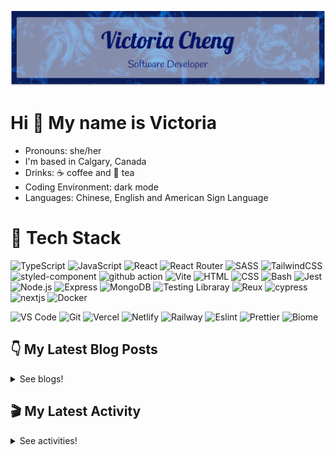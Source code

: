 <div align="center">

  ![banner](./banner/banner.png)

</div>

# Hi 👋 My name is Victoria

- Pronouns: she/her
- I'm based in Calgary, Canada
- Drinks: ☕ coffee and 🍵 tea
- Coding Environment: dark mode
- Languages: Chinese, English and American Sign Language

# 💼 Tech Stack

![TypeScript](https://img.shields.io/badge/TypeScript-3178C6.svg?style=for-the-badge&logo=TypeScript&logoColor=white) ![JavaScript](https://img.shields.io/badge/JavaScript-F7DF1E.svg?style=for-the-badge&logo=JavaScript&logoColor=black) ![React](https://img.shields.io/badge/React-61DAFB.svg?style=for-the-badge&logo=React&logoColor=black) ![React Router](https://img.shields.io/badge/React%20Router-CA4245.svg?style=for-the-badge&logo=React-Router&logoColor=white) ![SASS](https://img.shields.io/badge/Sass-CC6699.svg?style=for-the-badge&logo=Sass&logoColor=white) ![TailwindCSS](https://img.shields.io/badge/Tailwind%20CSS-06B6D4.svg?style=for-the-badge&logo=Tailwind-CSS&logoColor=white) ![styled-component](https://img.shields.io/badge/styledcomponents-DB7093.svg?style=for-the-badge&logo=styled-components&logoColor=white) ![github action](https://img.shields.io/badge/GitHub%20Actions-2088FF.svg?style=for-the-badge&logo=GitHub-Actions&logoColor=white) ![Vite](https://img.shields.io/badge/Vite-646CFF.svg?style=for-the-badge&logo=Vite&logoColor=white) ![HTML](https://img.shields.io/badge/HTML5-E34F26?style=for-the-badge&logo=html5&logoColor=white) ![CSS](https://img.shields.io/badge/-css3-1572B6?&style=for-the-badge&logo=css3&logoColor=white) ![Bash](https://img.shields.io/badge/GNU%20Bash-4EAA25.svg?style=for-the-badge&logo=GNU-Bash&logoColor=white) ![Jest](https://img.shields.io/badge/Jest-C21325?style=for-the-badge&logo=jest&logoColor=white) ![Node.js](https://img.shields.io/badge/Node.js-339933?style=for-the-badge&logo=nodedotjs&logoColor=white) ![Express](https://img.shields.io/badge/Express.js-000000?style=for-the-badge&logo=express&logoColor=white) ![MongoDB](https://img.shields.io/badge/MongoDB-4EA94B?style=for-the-badge&logo=mongodb&logoColor=white) ![Testing Libraray](https://img.shields.io/badge/Testing%20Library-E33332.svg?style=for-the-badge&logo=Testing-Library&logoColor=white) ![Reux](https://img.shields.io/badge/Redux-764ABC.svg?style=for-the-badge&logo=Redux&logoColor=white) ![cypress](https://img.shields.io/badge/Cypress-17202C.svg?style=for-the-badge&logo=Cypress&logoColor=white) ![nextjs](https://img.shields.io/badge/Next.js-000000.svg?style=for-the-badge&logo=nextdotjs&logoColor=white) ![Docker](https://img.shields.io/badge/Docker-2496ED.svg?style=for-the-badge&logo=Docker&logoColor=white)

![VS Code](https://img.shields.io/badge/-VSCode-007ACC?&style=for-the-badge&logo=visual-studio-code&logoColor=white) ![Git](https://img.shields.io/badge/-Git-F05032?&style=for-the-badge&logo=git&logoColor=white) ![Vercel](https://img.shields.io/badge/Vercel-000000?style=for-the-badge&logo=vercel&logoColor=white) ![Netlify](https://img.shields.io/badge/Netlify-00C7B7?style=for-the-badge&logo=netlify&logoColor=white) ![Railway](https://img.shields.io/badge/Railway-0B0D0E.svg?style=for-the-badge&logo=Railway&logoColor=white) ![Eslint](https://img.shields.io/badge/eslint-3A33D1?style=for-the-badge&logo=eslint&logoColor=white) ![Prettier](https://img.shields.io/badge/prettier-1A2C34?style=for-the-badge&logo=prettier&logoColor=F7BA3E) ![Biome](https://img.shields.io/badge/Biome-60A5FA.svg?style=for-the-badge&logo=Biome&logoColor=white)
  


## 👇 My Latest Blog Posts

<details close>
<summary>See blogs!</summary>
  
<!-- BLOG-POST-LIST:START -->
 - 💯 [February Reflection 2024](https://victoriacheng15.vercel.app/posts/february-reflection-2024/)
 - 🌮 [TypeScript Utility Types - ReturnType](https://victoriacheng15.vercel.app/posts/typescript-utility-types-returntype/)
 - 💫 [Smart Brevity: Your Path to Effective Communication](https://victoriacheng15.vercel.app/posts/smart-brevity-your-path-to-effective-communication/)
 - 💫 [JavaScript - Change Array by Copy Methods](https://victoriacheng15.vercel.app/posts/javascript-change-array-by-copy-methods/)
 - 🌮 [Keep Going: Navigate Your Creative Journey](https://victoriacheng15.vercel.app/posts/keep-going-navigate-your-creative-journey/)<!-- BLOG-POST-LIST:END -->

</details>

## 🎬 My Latest Activity

<details close>
<summary>See activities!</summary>

<!--RECENT_ACTIVITY:start-->
1. ⬆️ Pushed 1 commit(s) to [victoriacheng15/victoriacheng15.vercel.app](https://github.com/victoriacheng15/victoriacheng15.vercel.app)
2. 🎉 Merged PR [#461](https://github.com/victoriacheng15/victoriacheng15.vercel.app/pull/461) in [victoriacheng15/victoriacheng15.vercel.app](https://github.com/victoriacheng15/victoriacheng15.vercel.app)
3. ⬆️ Pushed 1 commit(s) to [victoriacheng15/victoriacheng15.vercel.app](https://github.com/victoriacheng15/victoriacheng15.vercel.app)
4. 💪 Opened PR [#461](https://github.com/victoriacheng15/victoriacheng15.vercel.app/pull/461) in [victoriacheng15/victoriacheng15.vercel.app](https://github.com/victoriacheng15/victoriacheng15.vercel.app)
5. ⬆️ Pushed 1 commit(s) to [victoriacheng15/victoriacheng15.vercel.app](https://github.com/victoriacheng15/victoriacheng15.vercel.app)
<!--RECENT_ACTIVITY:end-->

</details>
